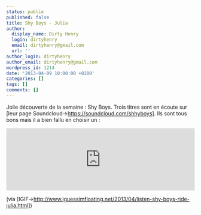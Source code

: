 ```yaml
---
status: publie
published: false
title: Shy Boys - Julia
author:
  display_name: Dirty Henry
  login: dirtyhenry
  email: dirtyhenry@gmail.com
  url: ''
author_login: dirtyhenry
author_email: dirtyhenry@gmail.com
wordpress_id: 1214
date: '2013-04-09 10:00:00 +0200'
categories: []
tags: []
comments: []
---
```

Jolie découverte de la semaine : Shy Boys. Trois titres sont en écoute sur [leur page Soundcloud->https://soundcloud.com/shhyboys]. Ils sont tous bons mais il a bien fallu en choisir un :

<iframe width="100%" height="166" scrolling="no" frameborder="no" src="https://w.soundcloud.com/player/?url=http%3A%2F%2Fapi.soundcloud.com%2Ftracks%2F85627874"></iframe>

(via [IGIF->http://www.iguessimfloating.net/2013/04/listen-shy-boys-ride-julia.html])
